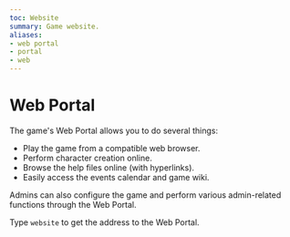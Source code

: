 ```yaml
---
toc: Website
summary: Game website.
aliases:
- web portal
- portal
- web
---
```

# Web Portal

The game's Web Portal allows you to do several things:

* Play the game from a compatible web browser.
* Perform character creation online.
* Browse the help files online (with hyperlinks).
* Easily access the events calendar and game wiki.

Admins can also configure the game and perform various admin-related functions through the Web Portal.

Type `website` to get the address to the Web Portal.